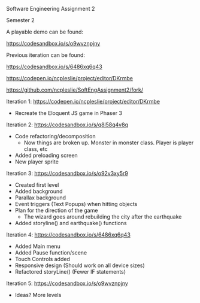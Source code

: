 Software Engineering Assignment 2

Semester 2




A playable demo can be found: 

https://codesandbox.io/s/o9wvznpjny


Previous iteration can be found:

https://codesandbox.io/s/6486xq6q43

https://codepen.io/ncpleslie/project/editor/DKrmbe

https://github.com/ncpleslie/SoftEngAssignment2/fork/






Iteration 1: https://codepen.io/ncpleslie/project/editor/DKrmbe

- Recreate the Eloquent JS game in Phaser 3


Iteration 2: https://codesandbox.io/s/q8l58q4v8q

- Code refactoring/decomposition
    - Now things are broken up. Monster in monster class. Player is player class, etc
- Added preloading screen
- New player sprite

Iteration 3: https://codesandbox.io/s/o92v3xy5r9

- Created first level
- Added background
- Parallax background
- Event triggers (Text Popups) when hitting objects
- Plan for the direction of the game
    - The wizard goes around rebuilding the city after the earthquake
 - Added storyline() and earthquake() functions
 
 Iteration 4: https://codesandbox.io/s/6486xq6q43
 
 - Added Main menu
 - Added Pause function/scene
 - Touch Controls added
 - Responsive design (Should work on all device sizes)
 - Refactored storyLine() (Fewer IF statements)
 
 Iteration 5: https://codesandbox.io/s/o9wvznpjny
 - Ideas? More levels

